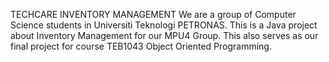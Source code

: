 TECHCARE INVENTORY MANAGEMENT
We are a group of Computer Science students in Universiti Teknologi PETRONAS. This is a Java project about Inventory Management for our MPU4 Group. This also serves as our final project for course TEB1043 Object Oriented Programming.
